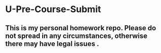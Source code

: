 # U-Pre-Course-Submit

## This is my personal homework repo. Please do not spread in any circumstances, otherwise there may have **legal issues** .
